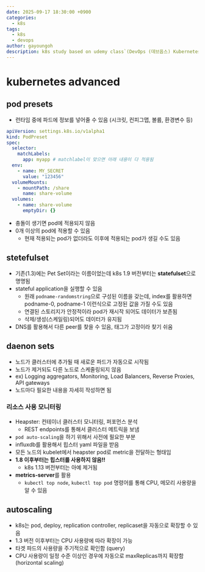```yaml
---
date: 2025-09-17 18:30:00 +0900
categories:
  - k8s
tags:
  - k8s
  - devops
author: gayoungoh
description: k8s study based on udemy class`(DevOps (데브옵스) Kubernetes 완전 정복)`
---
```

# kubernetes advanced
## pod presets
* 런타임 중에 파드에 정보를 넣어줄 수 있음 (시크릿, 컨피그맵, 볼륨, 환경변수 등)
```yaml
apiVersion: settings.k8s.io/v1alpha1
kind: PodPreset
spec:
  selector:
    matchLabels:
      app: myapp # matchlabel이 맞으면 아래 내용이 다 적용됨
  env:
    - name: MY_SECRET
      value: "123456"
  volumeMounts:
    - mountPath: /share
      name: share-volume
  volumes:
    - name: share-volume
      emptyDir: {}
```
* 충돌이 생기면 pod에 적용되지 않음
* 0개 이상의 pod에 적용할 수 있음
  * 현재 적용되는 pod가 없더라도 이후에 적용되는 pod가 생길 수도 있음

## stetefulset
* 기존(1.3)에는 Pet Set이라는 이름이었는데 k8s 1.9 버전부터는 **statefulset**으로 명명됨
* stateful application을 실행할 수 있음
  * 원래 `podname-randomstring`으로 구성된 이름을 갖는데, index를 활용하면 podname-0, podname-1 이런식으로 고정된 값을 가질 수도 있음
  * 연결된 스토리지가 안정적이라 pod가 재시작 되어도 데이터가 보존됨
  * 삭제/생성(스케일링)되어도 데이터가 유지됨
* DNS를 활용해서 다른 peer를 찾을 수 있음, 태그가 고정이라 찾기 쉬움

## daenon sets
* 노드가 클러스터에 추가될 때 새로운 파드가 자동으로 시작됨
* 노드가 제거되도 다른 노드로 스케줄링되지 않음
* ex) Logging aggregators, Monitoring, Load Balancers, Reverse Proxies, API gateways
* 노드마다 필요한 내용을 자세히 작성하면 됨

### 리소스 사용 모니터링
* Heapster: 컨테이너 클러스터 모니터링, 퍼포먼스 분석
  * REST endpoints를 통해서 클러스터 메트릭을 보냄
* `pod auto-scaling`을 하기 위해서 사전에 필요한 부분
* influxdb를 활용해서 힙스터 yaml 파일을 받음
* 모든 노드의 kubelet에서 heapster pod로 metric을 전달하는 형태임
* **1.8 이후부터는 힙스터를 사용하지 않음!!**
  * k8s 1.13 버전부터는 아예 제거됨
* **metrics-server**를 활용
  * `kubectl top node`, `kubectl top pod` 명령어를 통해 CPU, 메모리 사용량을 알 수 있음

## autoscaling
* k8s는 pod, deploy, replication controller, replicaset을 자동으로 확장할 수 있음
* 1.3 버전 이후부터는 CPU 사용량에 따라 확장이 가능
* 타겟 파드의 사용량을 주기적으로 확인함 (query)
* CPU 사용량이 일정 수준 이상인 경우에 자동으로 maxReplicas까지 확장함 (horizontal scaling)
